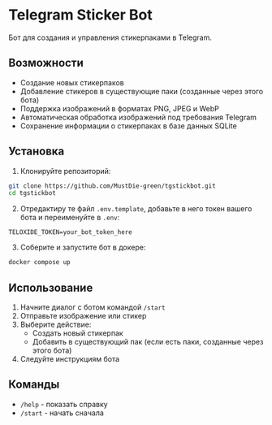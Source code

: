 # Telegram Sticker Bot

Бот для создания и управления стикерпаками в Telegram.

## Возможности

- Создание новых стикерпаков
- Добавление стикеров в существующие паки (созданные через этого бота)
- Поддержка изображений в форматах PNG, JPEG и WebP
- Автоматическая обработка изображений под требования Telegram
- Сохранение информации о стикерпаках в базе данных SQLite

## Установка

1. Клонируйте репозиторий:
```bash
git clone https://github.com/MustDie-green/tgstickbot.git
cd tgstickbot
```

2. Отредактиру те файл `.env.template`, добавьте в него токен вашего бота и переименуйте в `.env`:
```
TELOXIDE_TOKEN=your_bot_token_here
```

3. Соберите и запустите бот в докере:
```bash
docker compose up
```

## Использование

1. Начните диалог с ботом командой `/start`
2. Отправьте изображение или стикер
3. Выберите действие:
   - Создать новый стикерпак
   - Добавить в существующий пак (если есть паки, созданные через этого бота)
4. Следуйте инструкциям бота

## Команды

- `/help` - показать справку
- `/start` - начать сначала
